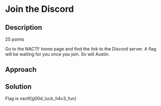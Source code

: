 # Join the Discord

## Description

25 points

Go to the NACTF home page and find the link to the Discord server. A flag will be waiting for you once you join. So will Austin.

## Approach

## Solution

Flag is nactf{g00d_luck_h4v3_fun}